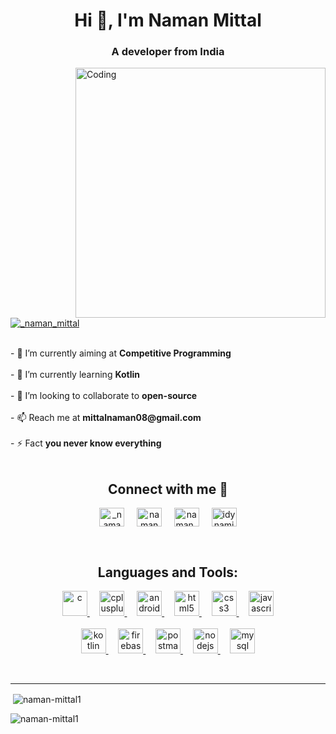 <!-- [![MasterHead](https://thumbs.gfycat.com/FarOldElephantbeetle-max-1mb.gif)](https://github.com/Naman-Mittal1) --!>
<h1 align="center">Hi 👋, I'm Naman Mittal</h1>
<h3 align="center">A developer from India</h3>
<img align="right" alt="Coding" width="400" src="https://img.etimg.com/thumb/msid-84146056,width-1200,height-900,imgsize-638053,resizemode-8,quality-100/20210706_developer-economy_01.jpg">

<!-- <p align="left"> <img src="https://komarev.com/ghpvc/?username=naman-mittal1&label=Profile%20views&color=0e75b6&style=flat" alt="naman-mittal1" /> </p> --!>

<p align="left"> <a href="https://twitter.com/_naman_mittal" target="blank"><img src="https://img.shields.io/twitter/follow/_naman_mittal?logo=twitter&style=for-the-badge" alt="_naman_mittal" /></a> </p> <br>

- 🔭 I’m currently aiming at <b>Competitive Programming</b> <br> <br>

- 🌱 I’m currently learning <b>Kotlin</b> <br> <br>

- 👯 I’m looking to collaborate to <b>open-source</b> <br> <br>

- 📫 Reach me at <b>mittalnaman08@gmail.com</b> <br> <br>

- ⚡ Fact <b>you never know everything</b> <br> <br>

<h2 align="center">Connect with me 🤝</h2> 
<p align="center">
<a href="https://twitter.com/_naman_mittal" target="blank"><img align="center" src="https://raw.githubusercontent.com/rahuldkjain/github-profile-readme-generator/master/src/images/icons/Social/twitter.svg" alt="_naman_mittal" height="30" width="40" /></a>  &nbsp &nbsp
<a href="https://linkedin.com/in/namanmittal1" target="blank"><img align="center" src="https://raw.githubusercontent.com/rahuldkjain/github-profile-readme-generator/master/src/images/icons/Social/linked-in-alt.svg" alt="namanmittal1" height="30" width="40" /></a>  &nbsp &nbsp
<a href="https://www.codechef.com/users/naman_mittal1" target="blank"><img align="center" src="https://cdn.jsdelivr.net/npm/simple-icons@3.1.0/icons/codechef.svg" alt="naman_mittal1" height="30" width="40" /></a> &nbsp &nbsp
<a href="https://www.leetcode.com/idynamic" target="blank"><img align="center" src="https://raw.githubusercontent.com/rahuldkjain/github-profile-readme-generator/master/src/images/icons/Social/leet-code.svg" alt="idynamic" height="30" width="40" /></a>
</p>
<br>
<h2 align="center">Languages and Tools:</h2>

<p align="center"> </a> <a href="https://www.cprogramming.com/" target="_blank" rel="noreferrer"> <img src="https://raw.githubusercontent.com/devicons/devicon/master/icons/c/c-original.svg" alt="c" width="40" height="40"/> </a> &nbsp &nbsp <a href="https://www.w3schools.com/cpp/" target="_blank" rel="noreferrer"> <img src="https://raw.githubusercontent.com/devicons/devicon/master/icons/cplusplus/cplusplus-original.svg" alt="cplusplus" width="40" height="40"/> </a>  &nbsp &nbsp <a href="https://developer.android.com" target="_blank" rel="noreferrer"> <img src="https://raw.githubusercontent.com/devicons/devicon/master/icons/android/android-original-wordmark.svg" alt="android" width="40" height="40"/> </a> &nbsp &nbsp
<a href="https://www.w3.org/html/" target="_blank" rel="noreferrer"> <img src="https://raw.githubusercontent.com/devicons/devicon/master/icons/html5/html5-original-wordmark.svg" alt="html5" width="40" height="40"/> </a> &nbsp &nbsp <a href="https://www.w3schools.com/css/" target="_blank" rel="noreferrer"> <img src="https://raw.githubusercontent.com/devicons/devicon/master/icons/css3/css3-original-wordmark.svg" alt="css3" width="40" height="40"/> </a> &nbsp &nbsp <a href="https://developer.mozilla.org/en-US/docs/Web/JavaScript" target="_blank" rel="noreferrer"> <img src="https://raw.githubusercontent.com/devicons/devicon/master/icons/javascript/javascript-original.svg" alt="javascript" width="40" height="40"/> </a> <br> <br>
<a href="https://kotlinlang.org" target="_blank" rel="noreferrer"> <img src="https://www.vectorlogo.zone/logos/kotlinlang/kotlinlang-icon.svg" alt="kotlin" width="40" height="40"/> </a> &nbsp &nbsp <a href="https://firebase.google.com/" target="_blank" rel="noreferrer"> <img src="https://www.vectorlogo.zone/logos/firebase/firebase-icon.svg" alt="firebase" width="40" height="40"/> </a> &nbsp &nbsp <a href="https://postman.com" target="_blank" rel="noreferrer"> <img src="https://www.vectorlogo.zone/logos/getpostman/getpostman-icon.svg" alt="postman" width="40" height="40"/> </a> &nbsp &nbsp
<a href="https://nodejs.org" target="_blank" rel="noreferrer"> <img src="https://raw.githubusercontent.com/devicons/devicon/master/icons/nodejs/nodejs-original-wordmark.svg" alt="nodejs" width="40" height="40"/> </a> &nbsp &nbsp <a href="https://www.mysql.com/" target="_blank" rel="noreferrer"> <img src="https://raw.githubusercontent.com/devicons/devicon/master/icons/mysql/mysql-original-wordmark.svg" alt="mysql" width="40" height="40"/> </a>  </p>
<br>
<hr>
<!-- <p><img align="left" src="https://github-readme-stats.vercel.app/api/top-langs?username=naman-mittal1&show_icons=true&locale=en&layout=compact" alt="naman-mittal1" /></p> !-->

<p>&nbsp;<img align="center" src="https://github-readme-stats.vercel.app/api?username=naman-mittal1&show_icons=true&locale=en" alt="naman-mittal1" /></p>

<p><img align="center" src="https://github-readme-streak-stats.herokuapp.com/?user=naman-mittal1&" alt="naman-mittal1" /></p>

